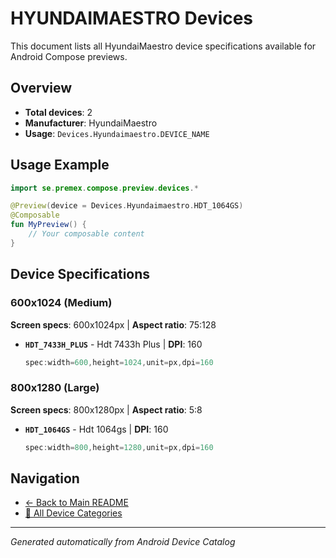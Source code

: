 # HYUNDAIMAESTRO Devices

This document lists all HyundaiMaestro device specifications available for Android Compose previews.

## Overview

- **Total devices**: 2
- **Manufacturer**: HyundaiMaestro
- **Usage**: `Devices.Hyundaimaestro.DEVICE_NAME`

## Usage Example

```kotlin
import se.premex.compose.preview.devices.*

@Preview(device = Devices.Hyundaimaestro.HDT_1064GS)
@Composable
fun MyPreview() {
    // Your composable content
}
```

## Device Specifications

### 600x1024 (Medium)

**Screen specs**: 600x1024px | **Aspect ratio**: 75:128

- **`HDT_7433H_PLUS`** - Hdt 7433h Plus | **DPI**: 160
  ```kotlin
  spec:width=600,height=1024,unit=px,dpi=160
  ```

### 800x1280 (Large)

**Screen specs**: 800x1280px | **Aspect ratio**: 5:8

- **`HDT_1064GS`** - Hdt 1064gs | **DPI**: 160
  ```kotlin
  spec:width=800,height=1280,unit=px,dpi=160
  ```

## Navigation

- [← Back to Main README](../../README.md)
- [📱 All Device Categories](../README.md)

---
*Generated automatically from Android Device Catalog*
